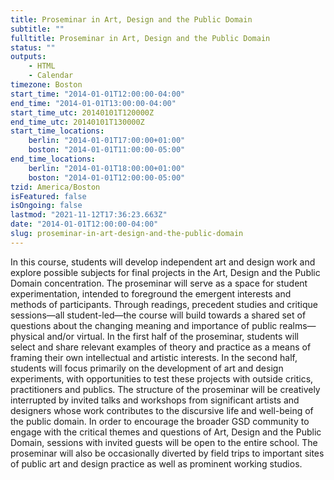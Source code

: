```yaml
---
title: Proseminar in Art, Design and the Public Domain
subtitle: ""
fulltitle: Proseminar in Art, Design and the Public Domain
status: ""
outputs:
    - HTML
    - Calendar
timezone: Boston
start_time: "2014-01-01T12:00:00-04:00"
end_time: "2014-01-01T13:00:00-04:00"
start_time_utc: 20140101T120000Z
end_time_utc: 20140101T130000Z
start_time_locations:
    berlin: "2014-01-01T17:00:00+01:00"
    boston: "2014-01-01T11:00:00-05:00"
end_time_locations:
    berlin: "2014-01-01T18:00:00+01:00"
    boston: "2014-01-01T12:00:00-05:00"
tzid: America/Boston
isFeatured: false
isOngoing: false
lastmod: "2021-11-12T17:36:23.663Z"
date: "2014-01-01T12:00:00-04:00"
slug: proseminar-in-art-design-and-the-public-domain
---
```

In this course, students will develop independent art and design work and explore possible subjects for final projects in the Art, Design and the Public Domain concentration. The proseminar will serve as a space for student experimentation, intended to foreground the emergent interests and methods of participants. Through readings, precedent studies and critique sessions—all student-led—the course will build towards a shared set of questions about the changing meaning and importance of public realms—physical and/or virtual. In the first half of the proseminar, students will select and share relevant examples of theory and practice as a means of framing their own intellectual and artistic interests. In the second half, students will focus primarily on the development of art and design experiments, with opportunities to test these projects with outside critics, practitioners and publics. The structure of the proseminar will be creatively interrupted by invited talks and workshops from significant artists and designers whose work contributes to the discursive life and well-being of the public domain. In order to encourage the broader GSD community to engage with the critical themes and questions of Art, Design and the Public Domain, sessions with invited guests will be open to the entire school. The proseminar will also be occasionally diverted by field trips to important sites of public art and design practice as well as prominent working studios.